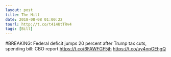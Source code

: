 ```yaml
---
layout: post
title: The Hill
date: 2018-08-08 01:00:22
tourl: http://t.co/t414UtTRv4
tags: [Bill]
---
```

#BREAKING: Federal deficit jumps 20 percent after Trump tax cuts, spending bill: CBO report https://t.co/6FAWFGF5jh https://t.co/uy4npGEhgQ